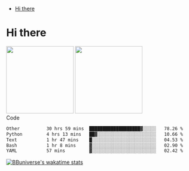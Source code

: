<!--ts-->
* [Hi there](#hi-there)

<!-- Created by https://github.com/ekalinin/github-markdown-toc -->
<!-- Added by: runner, at: Wed Sep 27 04:19:34 UTC 2023 -->

<!--te-->


# Hi there

<!--
**BBuniverse/BBuniverse** is a ✨ _special_ ✨ repository because its `README.md` (this file) appears on your GitHub profile.

Here are some ideas to get you started:

- 🔭 I’m currently working on ...
- 🌱 I’m currently learning ...
- 👯 I’m looking to collaborate on ...
- 🤔 I’m looking for help with ...
- 💬 Ask me about ...
- 📫 How to reach me: ...
- 😄 Pronouns: ...
- ⚡ Fun fact: ...
-->


<div display="flex">
  <img src="https://github-readme-stats.vercel.app/api?username=BBuniverse&show_icons=true&count_private=true&theme=radical&hide_border=true" height="180"/>
  <img src="https://github-readme-stats.vercel.app/api/top-langs/?username=BBuniverse&layout=compact&theme=radical&hide_border=true" height="180"/>
</div
     

## Code
<!--START_SECTION:waka-->

```txt
Other          30 hrs 59 mins  ███████████████████▓░░░░░   78.26 %
Python         4 hrs 13 mins   ██▓░░░░░░░░░░░░░░░░░░░░░░   10.66 %
Text           1 hr 47 mins    █░░░░░░░░░░░░░░░░░░░░░░░░   04.53 %
Bash           1 hr 8 mins     ▓░░░░░░░░░░░░░░░░░░░░░░░░   02.90 %
YAML           57 mins         ▓░░░░░░░░░░░░░░░░░░░░░░░░   02.42 %
```

<!--END_SECTION:waka-->
     
[![BBuniverse's wakatime stats](https://github-readme-stats.vercel.app/api/wakatime?username=BBuniverse)](https://github.com/anuraghazra/github-readme-stats)
